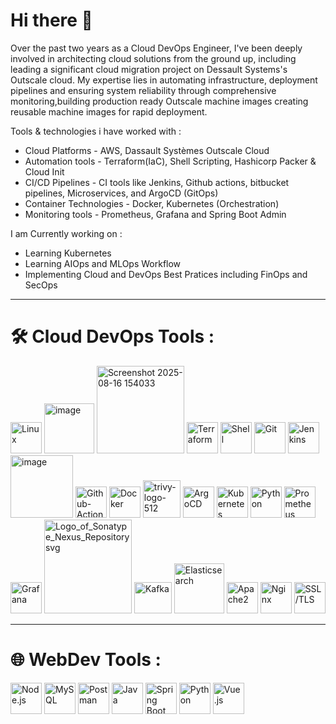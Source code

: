 # Hi there 👋

Over the past two years as a Cloud DevOps Engineer, I've been deeply involved in architecting cloud solutions from the ground up, including leading a significant cloud migration project on Dessault Systems's Outscale cloud. My expertise lies in automating infrastructure, deployment pipelines and ensuring system reliability through comprehensive monitoring,building production ready Outscale machine images creating reusable machine images for rapid deployment. 

Tools & technologies i have worked with :

- Cloud Platforms  - AWS, Dassault Systèmes Outscale Cloud 
- Automation tools - Terraform(IaC), Shell Scripting, Hashicorp Packer & Cloud Init           
- CI/CD Pipelines  -  CI tools like Jenkins, Github actions, bitbucket pipelines, Microservices, and  ArgoCD (GitOps)
- Container Technologies - Docker, Kubernetes (Orchestration)
- Monitoring tools - Prometheus, Grafana and Spring Boot Admin

I am Currently working on :

- Learning Kubernetes
- Learning AIOps and MLOps Workflow
- Implementing Cloud and DevOps Best Pratices including FinOps and SecOps


---

# 🛠️ Cloud DevOps Tools :



<p align="left">
  <img src="https://cdn.jsdelivr.net/gh/devicons/devicon/icons/linux/linux-original.svg" alt="Linux" width="50" height="50"/>
  <img width="80" height="80" alt="image" src="https://github.com/user-attachments/assets/e3f99c73-eb0c-4501-b9b6-d1ebac640a86" />
  <img width="140" height="140" alt="Screenshot 2025-08-16 154033" src="https://github.com/user-attachments/assets/093c73dc-40c5-4a88-8d0a-6661365aa9df" />
  <img src="https://www.vectorlogo.zone/logos/terraformio/terraformio-icon.svg" alt="Terraform" width="50" height="50"/>
  <img src="https://www.vectorlogo.zone/logos/gnu_bash/gnu_bash-icon.svg" alt="Shell" width="50" height="50"/>
  <img src="https://cdn.jsdelivr.net/gh/devicons/devicon/icons/git/git-original.svg" alt="Git" width="50" height="50"/>
  <img src="https://cdn.jsdelivr.net/gh/devicons/devicon/icons/jenkins/jenkins-original.svg" alt="Jenkins" width="50" height="50"/>
  <img width="100" height="100" alt="image" src="https://github.com/user-attachments/assets/a324232d-1314-4347-b0ce-17fa3a1fbc90" />
  <img src="https://icon.icepanel.io/Technology/svg/GitHub-Actions.svg" alt="Github-Actions" width="50" height="50"/>
  <img src="https://cdn.jsdelivr.net/gh/devicons/devicon/icons/docker/docker-original.svg" alt="Docker" width="50" height="50"/>
  <img width="60" height="60" alt="trivy-logo-512" src="https://github.com/user-attachments/assets/f4346418-1280-4a87-870e-0ab08874f4eb" />
  <img src="https://icon.icepanel.io/Technology/svg/Argo-CD.svg" alt="ArgoCD" width="50" height="50"/>
  
  <img src="https://cdn.jsdelivr.net/gh/devicons/devicon/icons/kubernetes/kubernetes-plain.svg" alt="Kubernetes" width="50" height="50"/>
  <img src="https://cdn.jsdelivr.net/gh/devicons/devicon/icons/python/python-original.svg" alt="Python" width="50" height="50"/>
  <img src="https://www.vectorlogo.zone/logos/prometheusio/prometheusio-icon.svg" alt="Prometheus" width="50" height="50"/>
  <img src="https://www.vectorlogo.zone/logos/grafana/grafana-icon.svg" alt="Grafana" width="50" height="50"/>
  <img width="140" height="150" alt="Logo_of_Sonatype_Nexus_Repository svg" src="https://github.com/user-attachments/assets/bc6b5ca8-202d-4d02-a10e-8e013c78ad0d" />
  <img src="https://www.svgrepo.com/show/353950/kafka.svg" alt="Kafka" width="60" height="50"/>
  <img src="https://www.vectorlogo.zone/logos/elastic/elastic-ar21.svg" alt="Elasticsearch" width="80" height="80"/>
  <img src="https://www.vectorlogo.zone/logos/apache/apache-icon.svg" alt="Apache2" width="50" height="50"/>
  <img src="https://www.vectorlogo.zone/logos/nginx/nginx-icon.svg" alt="Nginx" width="50" height="50"/>
  <img src="https://www.vectorlogo.zone/logos/letsencrypt/letsencrypt-icon.svg" alt="SSL/TLS" width="50" height="50"/>

</p>

---

# 🌐 WebDev Tools :


<p align="left">
  <img src="https://nodejs.org/static/logos/nodejsLight.svg" alt="Node.js" width="50" height="50"/>
  <img src="https://cdn.jsdelivr.net/gh/devicons/devicon/icons/mysql/mysql-original.svg" alt="MySQL" width="50" height="50"/>
  <img src="https://www.vectorlogo.zone/logos/getpostman/getpostman-icon.svg" alt="Postman" width="50" height="50"/>
  <img src="https://cdn.jsdelivr.net/gh/devicons/devicon/icons/java/java-original.svg" alt="Java" width="50" height="50"/>
  <img src="https://www.vectorlogo.zone/logos/springio/springio-icon.svg" alt="Spring Boot" width="50" height="50"/>
  <img src="https://cdn.jsdelivr.net/gh/devicons/devicon/icons/python/python-original.svg" alt="Python" width="50" height="50"/>
  <img src="https://cdn.jsdelivr.net/gh/devicons/devicon/icons/vuejs/vuejs-original.svg" alt="Vue.js" width="50" height="50"/>
</p>


